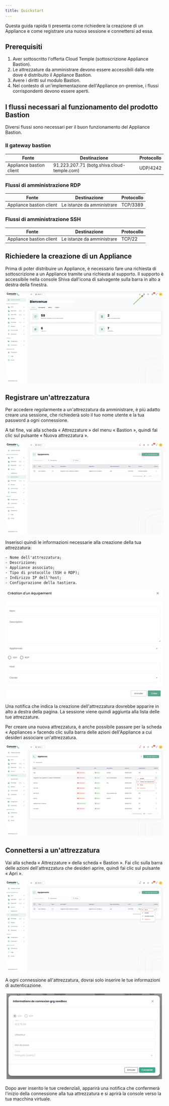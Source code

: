 ```yaml
---
title: Quickstart
---
```


Questa guida rapida ti presenta come richiedere la creazione di un Appliance e come registrare una nuova sessione e connettersi ad essa.

## Prerequisiti

1. Aver sottoscritto l'offerta Cloud Temple (sottoscrizione Appliance Bastion).
2. Le attrezzature da amministrare devono essere accessibili dalla rete dove è distribuito il Appliance Bastion.
3. Avere i diritti sul modulo Bastion.
4. Nel contesto di un'implementazione dell'Appliance on-premise, i flussi corrispondenti devono essere aperti.

## I flussi necessari al funzionamento del prodotto Bastion

Diversi flussi sono necessari per il buon funzionamento del Appliance Bastion.

### Il gateway bastion
| Fonte                    | Destinazione                                  | Protocollo |
|--------------------------|-----------------------------------------------|------------|
| Appliance bastion client | 91.223.207.71 (botg.shiva.cloud-temple.com)   | UDP/4242   |

### Flussi di amministrazione RDP

| Fonte                    | Destinazione                 | Protocollo |
|--------------------------|-----------------------------|------------|
| Appliance bastion client | Le istanze da amministrare   | TCP/3389   |

### Flussi di amministrazione SSH

| Fonte                    | Destinazione                 | Protocollo |
|--------------------------|-----------------------------|------------|
| Appliance bastion client | Le istanze da amministrare   | TCP/22     |

## Richiedere la creazione di un Appliance
Prima di poter distribuire un Appliance, è necessario fare una richiesta di sottoscrizione a un Appliance tramite una richiesta al supporto.
Il supporto è accessibile nella console Shiva dall'icona di salvagente sulla barra in alto a destra della finestra.

![](images/shiva_support.png)


## Registrare un'attrezzatura

Per accedere regolarmente a un'attrezzatura da amministrare, è più adatto creare una sessione, che richiederà solo il tuo nome utente e la tua password a ogni connessione.

A tal fine, vai alla scheda « Attrezzature » del menu « Bastion », quindi fai clic sul pulsante « Nuova attrezzatura ».

![](images/creer_session.png)


Inserisci quindi le informazioni necessarie alla creazione della tua attrezzatura:

    - Nome dell'attrezzatura;
    - Descrizione;
    - Appliance associato;
    - Tipo di protocollo (SSH o RDP);
    - Indirizzo IP dell'host;
    - Configurazione della tastiera.

![](images/creer_session2.png)


Una notifica che indica la creazione dell'attrezzatura dovrebbe apparire in alto a destra della pagina. La sessione viene quindi aggiunta alla lista delle tue attrezzature.

Per creare una nuova attrezzatura, è anche possibile passare per la scheda « Appliances » facendo clic sulla barra delle azioni dell'Appliance a cui desideri associare un'attrezzatura.

![](images/creer_session3.png)

## Connettersi a un'attrezzatura

Vai alla scheda « Attrezzature » della scheda « Bastion ». Fai clic sulla barra delle azioni dell'attrezzatura che desideri aprire, quindi fai clic sul pulsante « Apri ».

![](images/ouvrir_session.png)

A ogni connessione all'attrezzatura, dovrai solo inserire le tue informazioni di autenticazione.

![](images/ouvrir_session2.png)

Dopo aver inserito le tue credenziali, apparirà una notifica che confermerà l'inizio della connessione alla tua attrezzatura e si aprirà la console verso la tua macchina virtuale.